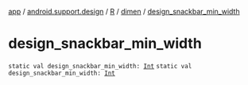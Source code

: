 [app](../../../index.md) / [android.support.design](../../index.md) / [R](../index.md) / [dimen](index.md) / [design_snackbar_min_width](.)

# design_snackbar_min_width

`static val design_snackbar_min_width: `[`Int`](https://kotlinlang.org/api/latest/jvm/stdlib/kotlin/-int/index.html)
`static val design_snackbar_min_width: `[`Int`](https://kotlinlang.org/api/latest/jvm/stdlib/kotlin/-int/index.html)
